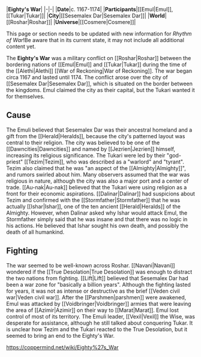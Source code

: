 |**Eighty's War**|
|-|-|
|**Date**|c. 1167-1174|
|**Participants**|[[Emul\|Emul]], [[Tukar\|Tukar]]|
|**City**|[[Sesemalex Dar\|Sesemalex Dar]]|
|**World**|[[Roshar\|Roshar]]|
|**Universe**|[[Cosmere\|Cosmere]]|

This page or section needs to be updated with new information for *Rhythm of War*!Be aware that in its current state, it may not include all additional content yet.

The **Eighty's War** was a military conflict on [[Roshar\|Roshar]] between the bordering nations of [[Emul\|Emul]] and [[Tukar\|Tukar]] during the time of the [[Alethi\|Alethi]] [[War of Reckoning\|War of Reckoning]]. The war began circa 1167 and lasted until 1174. The conflict arose over the city of [[Sesemalex Dar\|Sesemalex Dar]], which is situated on the border between the kingdoms. Emul claimed the city as their capital, but the Tukari wanted it for themselves.

## Cause
The Emuli believed that Sesemalex Dar was their ancestral homeland and a gift from the [[Herald\|Heralds]], because the city's patterned layout was central to their religion. The city was believed to be one of the [[Dawncities\|Dawncities]] and named by [[Jezrien\|Jezrien]] himself, increasing its religious significance. The Tukari were led by their "god-priest" [[Tezim\|Tezim]], who was described as a "warlord" and "tyrant". Tezim also claimed that he was "an aspect of the [[Almighty\|Almighty]]", and rumors swirled about him. Many observers assumed that the war was religious in nature, although the city was also a major port and a center of trade. [[Au-nak\|Au-nak]] believed that the Tukari were using religion as a front for their economic aspirations.
[[Dalinar\|Dalinar]] had suspicions about Tezim and confirmed with the [[Stormfather\|Stormfather]] that he was actually [[Ishar\|Ishar]], one of the ten ancient [[Herald\|Heralds]] of the Almighty. However, when Dalinar asked why Ishar would attack Emul, the Stormfather simply said that he was insane and that there was no logic in his actions. He believed that Ishar sought his own death, and possibly the death of all humankind.

## Fighting
The war seemed to be well-known across Roshar. [[Navani\|Navani]] wondered if the [[True Desolation\|True Desolation]] was enough to distract the two nations from fighting. [[Lift\|Lift]] believed that Sesemalex Dar had been a war zone for "basically a billion years". Although the fighting lasted for years, it was not as intense or destructive as the brief [[Veden civil war\|Veden civil war]].
After the [[Parshmen\|parshmen]] were awakened, Emul was attacked by [[Voidbringer\|Voidbringer]] armies that were leaving the area of [[Azimir\|Azimir]] on their way to [[Marat\|Marat]]. Emul lost control of most of its territory. The Emuli leader, [[Vexil\|Vexil]] the Wise, was desperate for assistance, although he still talked about conquering Tukar. It is unclear how Tezim and the Tukari reacted to the True Desolation, but it seemed to bring an end to the Eighty's War.



https://coppermind.net/wiki/Eighty%27s_War